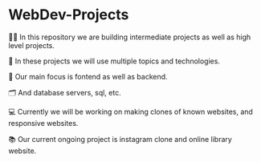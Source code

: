 # WebDev-Projects
🧑‍💻 In this repository we are building intermediate projects as well as high level projects.

📲 In these projects we will use multiple topics and technologies.

📑 Our main focus is fontend as well as backend.

🗂️ And database servers, sql, etc.

💻 Currently we will be working on making clones of known websites, and responsive websites.

📚 Our current ongoing project is instagram clone and online library website.
